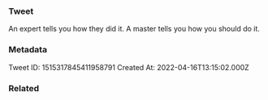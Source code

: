 ### Tweet
An expert tells you how they did it.
A master tells you how you should do it.

### Metadata
Tweet ID: 1515317845411958791
Created At: 2022-04-16T13:15:02.000Z

### Related

